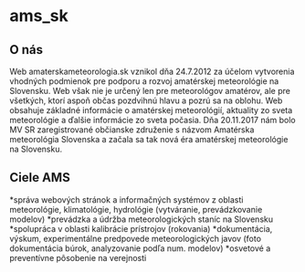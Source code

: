 # ams_sk

## O nás

Web amaterskameteorologia.sk vznikol dňa 24.7.2012 za účelom vytvorenia vhodných podmienok pre podporu a rozvoj amatérskej meteorológie na Slovensku.
Web však nie je určený len pre meteorológov amatérov, ale pre všetkých, ktorí aspoň občas pozdvihnú hlavu a pozrú sa na oblohu.
Web obsahuje základné informácie o amatérskej meteorológií, aktuality zo sveta meteorológie a ďalšie informácie zo sveta počasia.
Dňa 20.11.2017 nám bolo MV SR zaregistrované občianske združenie s názvom Amatérska meteorológia Slovenska a začala sa tak nová éra amatérskej meteorológie na Slovensku.

## Ciele AMS

*správa webových stránok a informačných systémov z oblasti meteorológie, klimatológie, hydrológie (vytváranie, prevádzkovanie modelov)
*prevádzka a údržba meteorologických staníc na Slovensku
*spolupráca v oblasti kalibrácie prístrojov (rokovania)
*dokumentácia, výskum, experimentálne predpovede meteorologických javov (foto dokumentácia búrok, analyzovanie podľa num. modelov)
*osvetové a preventívne pôsobenie na verejnosti
